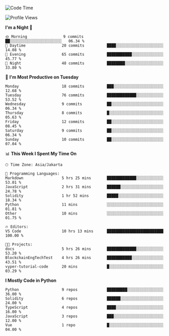 <!--START_SECTION:waka-->
![Code Time](http://img.shields.io/badge/Code%20Time-1%2C503%20hrs%2011%20mins-blue)

![Profile Views](http://img.shields.io/badge/Profile%20Views-0-blue)

**I'm a Night 🦉** 

```text
🌞 Morning                9 commits           ██░░░░░░░░░░░░░░░░░░░░░░░   06.34 % 
🌆 Daytime                20 commits          ████░░░░░░░░░░░░░░░░░░░░░   14.08 % 
🌃 Evening                65 commits          ███████████░░░░░░░░░░░░░░   45.77 % 
🌙 Night                  48 commits          ████████░░░░░░░░░░░░░░░░░   33.80 % 
```
📅 **I'm Most Productive on Tuesday** 

```text
Monday                   18 commits          ███░░░░░░░░░░░░░░░░░░░░░░   12.68 % 
Tuesday                  76 commits          █████████████░░░░░░░░░░░░   53.52 % 
Wednesday                9 commits           ██░░░░░░░░░░░░░░░░░░░░░░░   06.34 % 
Thursday                 8 commits           █░░░░░░░░░░░░░░░░░░░░░░░░   05.63 % 
Friday                   12 commits          ██░░░░░░░░░░░░░░░░░░░░░░░   08.45 % 
Saturday                 9 commits           ██░░░░░░░░░░░░░░░░░░░░░░░   06.34 % 
Sunday                   10 commits          ██░░░░░░░░░░░░░░░░░░░░░░░   07.04 % 
```


📊 **This Week I Spent My Time On** 

```text
🕑︎ Time Zone: Asia/Jakarta

💬 Programming Languages: 
Markdown                 5 hrs 25 mins       █████████████░░░░░░░░░░░░   53.01 % 
JavaScript               2 hrs 31 mins       ██████░░░░░░░░░░░░░░░░░░░   24.78 % 
Solidity                 1 hr 52 mins        █████░░░░░░░░░░░░░░░░░░░░   18.34 % 
Python                   11 mins             ░░░░░░░░░░░░░░░░░░░░░░░░░   01.81 % 
Other                    10 mins             ░░░░░░░░░░░░░░░░░░░░░░░░░   01.75 % 

🔥 Editors: 
VS Code                  10 hrs 13 mins      █████████████████████████   100.00 % 

🐱‍💻 Projects: 
docs                     5 hrs 26 mins       █████████████░░░░░░░░░░░░   53.20 % 
BlockchainEngTechTest    4 hrs 26 mins       ███████████░░░░░░░░░░░░░░   43.51 % 
vyper-tutorial-code      20 mins             █░░░░░░░░░░░░░░░░░░░░░░░░   03.29 % 
```

**I Mostly Code in Python** 

```text
Python                   9 repos             █████████░░░░░░░░░░░░░░░░   36.00 % 
Solidity                 6 repos             ██████░░░░░░░░░░░░░░░░░░░   24.00 % 
TypeScript               4 repos             ████░░░░░░░░░░░░░░░░░░░░░   16.00 % 
JavaScript               3 repos             ███░░░░░░░░░░░░░░░░░░░░░░   12.00 % 
Vue                      1 repo              █░░░░░░░░░░░░░░░░░░░░░░░░   04.00 % 
```




<!--END_SECTION:waka-->

